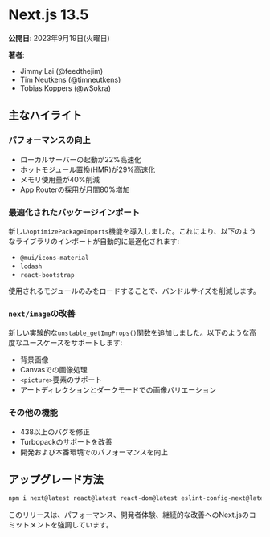 # Next.js 13.5

**公開日**: 2023年9月19日(火曜日)

**著者**:
- Jimmy Lai (@feedthejim)
- Tim Neutkens (@timneutkens)
- Tobias Koppers (@wSokra)

## 主なハイライト

### パフォーマンスの向上

- ローカルサーバーの起動が22%高速化
- ホットモジュール置換(HMR)が29%高速化
- メモリ使用量が40%削減
- App Routerの採用が月間80%増加

### 最適化されたパッケージインポート

新しい`optimizePackageImports`機能を導入しました。これにより、以下のようなライブラリのインポートが自動的に最適化されます:

- `@mui/icons-material`
- `lodash`
- `react-bootstrap`

使用されるモジュールのみをロードすることで、バンドルサイズを削減します。

### `next/image`の改善

新しい実験的な`unstable_getImgProps()`関数を追加しました。以下のような高度なユースケースをサポートします:

- 背景画像
- Canvasでの画像処理
- `<picture>`要素のサポート
- アートディレクションとダークモードでの画像バリエーション

### その他の機能

- 438以上のバグを修正
- Turbopackのサポートを改善
- 開発および本番環境でのパフォーマンスを向上

## アップグレード方法

```bash
npm i next@latest react@latest react-dom@latest eslint-config-next@latest
```

このリリースは、パフォーマンス、開発者体験、継続的な改善へのNext.jsのコミットメントを強調しています。
